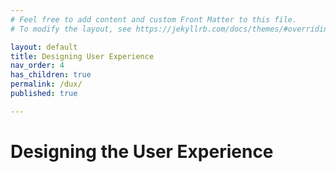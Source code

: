 ```yaml
---
# Feel free to add content and custom Front Matter to this file.
# To modify the layout, see https://jekyllrb.com/docs/themes/#overriding-theme-defaults

layout: default
title: Designing User Experience
nav_order: 4
has_children: true
permalink: /dux/
published: true

---
```


# Designing the User Experience



